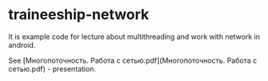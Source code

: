 traineeship-network
===================

It is example code for lecture about multithreading and work with network in android.

See [Многопоточность. Работа с сетью.pdf](Многопоточность. Работа с сетью.pdf) - presentation.
